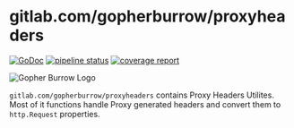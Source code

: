 gitlab.com/gopherburrow/proxyheaders
===

[![GoDoc](https://godoc.org/gitlab.com/gopherburrow/proxyheaders?status.svg)](https://godoc.org/gitlab.com/gopherburrow/proxyheaders)
[![pipeline status](https://gitlab.com/gopherburrow/proxyheaders/badges/master/pipeline.svg)](https://gitlab.com/gopherburrow/proxyheaders/commits/master)
[![coverage report](https://gitlab.com/gopherburrow/proxyheaders/badges/master/coverage.svg)](https://gitlab.com/gopherburrow/proxyheaders/commits/master)

![Gopher Burrow Logo](https://gitlab.com/gopherburrow/art/raw/master/gopherburrow.png)

`gitlab.com/gopherburrow/proxyheaders` contains Proxy Headers Utilites. Most of it functions handle Proxy generated headers and convert them to `http.Request` properties.
